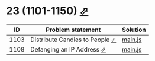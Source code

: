 # 23 (1101-1150) [⬀](https://leetcode.com/problemset/all/#page-22)


| ID   | Problem statement                                                                             | Solution                |
|------|-----------------------------------------------------------------------------------------------|-------------------------|
| 1103 | Distribute Candies to People [⬀](https://leetcode.com/problems/distribute-candies-to-people/) | [main.js](1103/main.js) |
| 1108 | Defanging an IP Address [⬀](https://leetcode.com/problems/defanging-an-ip-address/)           | [main.js](1108/main.js) |

